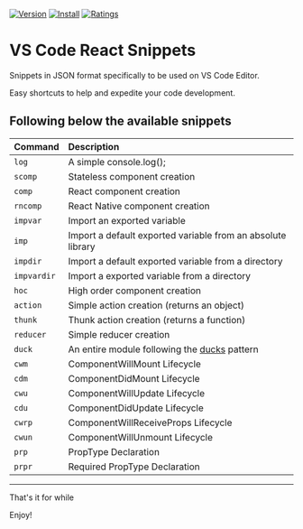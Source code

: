 [![Version](https://vsmarketplacebadge.apphb.com/version-short/igorming.useful-react-snippets.svg)](https://marketplace.visualstudio.com/items?itemName=igorming.useful-react-snippets)
[![Install](https://vsmarketplacebadge.apphb.com/installs-short/igorming.useful-react-snippets.svg)](https://marketplace.visualstudio.com/items?itemName=igorming.useful-react-snippets)
[![Ratings](https://vsmarketplacebadge.apphb.com/rating-short/igorming.useful-react-snippets.svg)](https://marketplace.visualstudio.com/items?itemName=igorming.useful-react-snippets)

# VS Code React Snippets

Snippets in JSON format specifically to be used on VS Code Editor.

Easy shortcuts to help and expedite your code development.

Following below the available snippets
---

| Command  | Description |
| :------- | :---------- |
| `log`   | A simple console.log(); |
| `scomp` | Stateless component creation |
| `comp`  | React component creation |
| `rncomp`  | React Native component creation |
| `impvar`| Import an exported variable |
| `imp`   | Import a default exported variable from an absolute library |
| `impdir`| Import a default exported variable from a directory |
| `impvardir`| Import a exported variable from a directory |
| `hoc`   | High order component creation |
| `action`| Simple action creation (returns an object) |
| `thunk` | Thunk action creation (returns a function) |
| `reducer`| Simple reducer creation |
| `duck`  | An entire module following the [ducks](https://github.com/erikras/ducks-modular-redux) pattern |
| `cwm`  | ComponentWillMount Lifecycle |
| `cdm`  | ComponentDidMount Lifecycle |
| `cwu`  | ComponentWillUpdate Lifecycle |
| `cdu`  | ComponentDidUpdate Lifecycle |
| `cwrp`  | ComponentWillReceiveProps Lifecycle |
| `cwun`  | ComponentWillUnmount Lifecycle |
| `prp`  | PropType Declaration |
| `prpr`  | Required PropType Declaration |

---

That's it for while

Enjoy!
